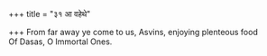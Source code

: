 +++
title = "३१ आ वहेथे"

+++
From far away ye come to us, Asvins, enjoying plenteous food  
     Of Dasas, O Immortal Ones.